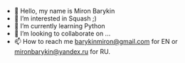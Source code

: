 - 👋 Hello, my name is Miron Barykin
- 👀 I’m interested in Squash ;)
- 🌱 I’m currently learning Python 
- 💞️ I’m looking to collaborate on ...
- 📫 How to reach me barykinmiron@gmail.com for EN or mironbarykin@yandex.ru for RU.
